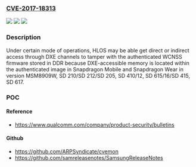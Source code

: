 ### [CVE-2017-18313](https://cve.mitre.org/cgi-bin/cvename.cgi?name=CVE-2017-18313)
![](https://img.shields.io/static/v1?label=Product&message=Snapdragon%20Mobile%2C%20Snapdragon%20Wear&color=blue)
![](https://img.shields.io/static/v1?label=Version&message=n%2Fa&color=blue)
![](https://img.shields.io/static/v1?label=Vulnerability&message=Improper%20Access%20Control%20in%20WLAN&color=brighgreen)

### Description

Under certain mode of operations, HLOS may be able get direct or indirect access through DXE channels to tamper with the authenticated WCNSS firmware stored in DDR because DXE-accessible memory is located within the authenticated image in Snapdragon Mobile and Snapdragon Wear in version MSM8909W, SD 210/SD 212/SD 205, SD 410/12, SD 615/16/SD 415, SD 617.

### POC

#### Reference
- https://www.qualcomm.com/company/product-security/bulletins

#### Github
- https://github.com/ARPSyndicate/cvemon
- https://github.com/samreleasenotes/SamsungReleaseNotes


